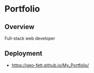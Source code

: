 # Portfolio
## Overview
Full-stack web developer

## Deployment
- https://geo-fett.github.io/My_Portfolio/
